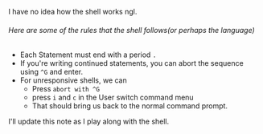 I have no idea how the shell works ngl.

###### Here are some of the rules that the shell follows(or perhaps the language)

- Each Statement must end with a period `.`
- If you're writing continued statements, you can abort the sequence using `^G` and enter.
- For unresponsive shells, we can
	- Press `abort with ^G`
	- press `i` and `c` in the User switch command menu
	- That should bring us back to the normal command prompt.

I'll update this note as I play along with the shell.
